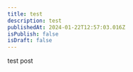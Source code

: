 ```yaml
---
title: test
description: test
publishedAt: 2024-01-22T12:57:03.016Z
isPublish: false
isDraft: false
---
```

t﻿est post